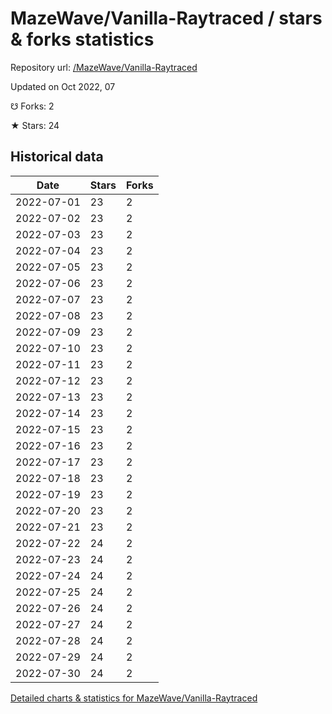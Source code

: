 # MazeWave/Vanilla-Raytraced / stars & forks statistics

Repository url: [/MazeWave/Vanilla-Raytraced](https://github.com/MazeWave/Vanilla-Raytraced)

Updated on Oct 2022, 07

☋ Forks: 2

★ Stars: 24

## Historical data
| Date | Stars | Forks |
|------|-------|-------|
| 2022-07-01 | 23 | 2 | 
| 2022-07-02 | 23 | 2 | 
| 2022-07-03 | 23 | 2 | 
| 2022-07-04 | 23 | 2 | 
| 2022-07-05 | 23 | 2 | 
| 2022-07-06 | 23 | 2 | 
| 2022-07-07 | 23 | 2 | 
| 2022-07-08 | 23 | 2 | 
| 2022-07-09 | 23 | 2 | 
| 2022-07-10 | 23 | 2 | 
| 2022-07-11 | 23 | 2 | 
| 2022-07-12 | 23 | 2 | 
| 2022-07-13 | 23 | 2 | 
| 2022-07-14 | 23 | 2 | 
| 2022-07-15 | 23 | 2 | 
| 2022-07-16 | 23 | 2 | 
| 2022-07-17 | 23 | 2 | 
| 2022-07-18 | 23 | 2 | 
| 2022-07-19 | 23 | 2 | 
| 2022-07-20 | 23 | 2 | 
| 2022-07-21 | 23 | 2 | 
| 2022-07-22 | 24 | 2 | 
| 2022-07-23 | 24 | 2 | 
| 2022-07-24 | 24 | 2 | 
| 2022-07-25 | 24 | 2 | 
| 2022-07-26 | 24 | 2 | 
| 2022-07-27 | 24 | 2 | 
| 2022-07-28 | 24 | 2 | 
| 2022-07-29 | 24 | 2 | 
| 2022-07-30 | 24 | 2 | 


[Detailed charts & statistics for MazeWave/Vanilla-Raytraced](https://reviewgithub.com/rep/MazeWave/Vanilla-Raytraced)
